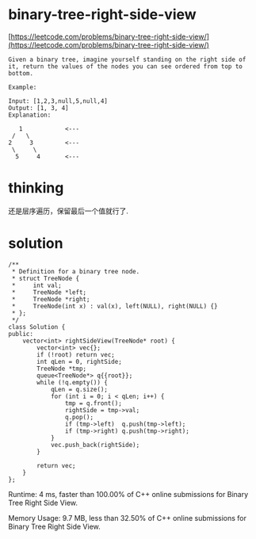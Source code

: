 # binary-tree-right-side-view

[https://leetcode.com/problems/binary-tree-right-side-view/](https://leetcode.com/problems/binary-tree-right-side-view/)

```
Given a binary tree, imagine yourself standing on the right side of it, return the values of the nodes you can see ordered from top to bottom.

Example:

Input: [1,2,3,null,5,null,4]
Output: [1, 3, 4]
Explanation:

   1            <---
 /   \
2     3         <---
 \     \
  5     4       <---
```

# thinking

还是层序遍历，保留最后一个值就行了.

# solution

```
/**
 * Definition for a binary tree node.
 * struct TreeNode {
 *     int val;
 *     TreeNode *left;
 *     TreeNode *right;
 *     TreeNode(int x) : val(x), left(NULL), right(NULL) {}
 * };
 */
class Solution {
public:
    vector<int> rightSideView(TreeNode* root) {
        vector<int> vec{};
        if (!root) return vec;
        int qLen = 0, rightSide;
        TreeNode *tmp;
        queue<TreeNode*> q{{root}};
        while (!q.empty()) {
            qLen = q.size();
            for (int i = 0; i < qLen; i++) {
                tmp = q.front();
                rightSide = tmp->val;
                q.pop();
                if (tmp->left)  q.push(tmp->left);
                if (tmp->right) q.push(tmp->right);
            }
            vec.push_back(rightSide);
        }

        return vec;
    }
};
```
Runtime: 4 ms, faster than 100.00% of C++ online submissions for Binary Tree Right Side View.

Memory Usage: 9.7 MB, less than 32.50% of C++ online submissions for Binary Tree Right Side View.
